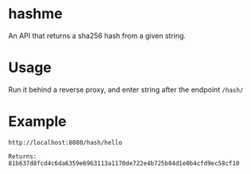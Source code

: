 # hashme

An API that returns a sha256 hash from a given string.

# Usage
Run it behind a reverse proxy, and enter string after the endpoint `/hash/`

# Example

```
http://localhost:8080/hash/hello

Returns: 81b637d8fcd4c6da6359e6963113a1170de722e4b725b84d1e0b4cfd9ec58cf10
```
